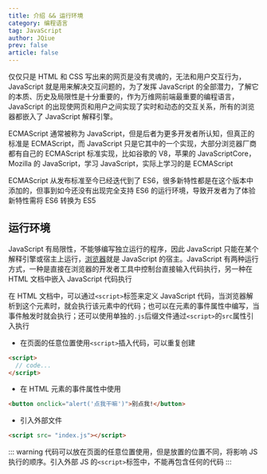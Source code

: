 ```yaml
---
title: 介绍 && 运行环境
category: 编程语言
tag: JavaScript
author: JQiue
prev: false
article: false
---
```


仅仅只是 HTML 和 CSS 写出来的网页是没有灵魂的，无法和用户交互行为，JavaScript 就是用来解决交互问题的，为了发挥 JavaScript 的全部潜力，了解它的本质、历史及局限性是十分重要的，作为万维网前端最重要的编程语言，JavaScript 的出现使网页和用户之间实现了实时和动态的交互关系，所有的浏览器都嵌入了 JavaScript 解释引擎。

ECMAScript 通常被称为 JavaScript，但是后者为更多开发者所认知，但真正的标准是 ECMAScript，而 JavaScript 只是它其中的一个实现，大部分浏览器厂商都有自己的 ECMAScript 标准实现，比如谷歌的 V8，苹果的 JavaScriptCore，Mozilla 的 JavaScript，学习 JavaScript，实际上学习的是 ECMAScript

ECMAScript 从发布标准至今已经迭代到了 ES6，很多新特性都是在这个版本中添加的，但事到如今还没有出现完全支持 ES6 的运行环境，导致开发者为了体验新特性需将 ES6 转换为 ES5

## 运行环境

JavaScript 有局限性，不能够编写独立运行的程序，因此 JavaScript 只能在某个解释引擎或宿主上运行，[浏览器](/web/other/1/)就是 JavaScript 的宿主。JavaScript 有两种运行方式，一种是直接在浏览器的开发者工具中控制台直接输入代码执行，另一种在 HTML 文档中嵌入 JavaScript 代码执行

在 HTML 文档中，可以通过`<script>`标签来定义 JavaScript 代码，当浏览器解析到这个元素时，就会执行该元素中的代码；也可以在元素的事件属性中编写，当事件触发时就会执行；还可以使用单独的`.js`后缀文件通过`<script>`的`src`属性引入执行

+ 在页面的任意位置使用`<script>`插入代码，可以重复创建

```html
<script>
  // code...
</script>
```

+ 在 HTML 元素的事件属性中使用

```html
<button onclick="alert('点我干嘛')">别点我!</button>
```

+ 引入外部文件

```html
<script src= "index.js"></script>
```

::: warning
代码可以放在页面的任意位置使用，但是放置的位置不同，将影响 JS 执行的顺序。引入外部 JS 的`<script>`标签中，不能再包含任何的代码
:::
